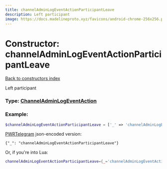 ```yaml
---
title: channelAdminLogEventActionParticipantLeave
description: Left participant
image: https://docs.madelineproto.xyz/favicons/android-chrome-256x256.png
---
```

# Constructor: channelAdminLogEventActionParticipantLeave  
[Back to constructors index](index.md)



Left participant




### Type: [ChannelAdminLogEventAction](../types/ChannelAdminLogEventAction.md)


### Example:

```php
$channelAdminLogEventActionParticipantLeave = ['_' => 'channelAdminLogEventActionParticipantLeave'];
```  

[PWRTelegram](https://pwrtelegram.xyz) json-encoded version:

```
{"_": "channelAdminLogEventActionParticipantLeave"}
```


Or, if you're into Lua:

```lua
channelAdminLogEventActionParticipantLeave={_='channelAdminLogEventActionParticipantLeave'}

```


